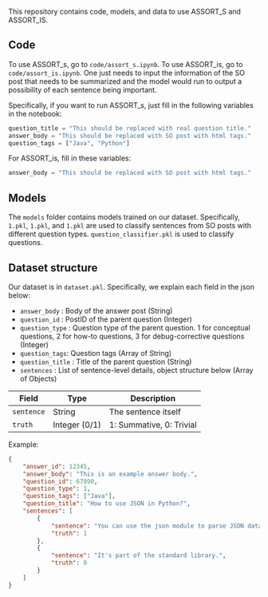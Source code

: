 This repository contains code, models, and data to use ASSORT_S and ASSORT_IS.

## Code
To use ASSORT_s, go to `code/assort_s.ipynb`. To use ASSORT_is, go to `code/assort_is.ipynb`. One just needs to input the information of the SO post that needs to be summarized and the model would run to output a possibility of each sentence being important.

Specifically, if you want to run ASSORT_s, just fill in the following variables in the notebook:
```python
question_title = "This should be replaced with real question title."
answer_body = "This should be replaced with SO post with html tags."
question_tags = ["Java", "Python"]
```

For ASSORT_is, fill in these variables:
```python
answer_body = "This should be replaced with SO post with html tags."
```

## Models
The `models` folder contains models trained on our dataset. Specifically, `1.pkl`, `1.pkl`, and `1.pkl` are used to classify sentences from SO posts with different question types. `question_classifier.pkl` is used to classify questions.

## Dataset structure
Our dataset is in `dataset.pkl`. Specifically, we explain each field in the json below:

- `answer_body` : Body of the answer post (String)
- `question_id` : PostID of the parent question (Integer)
- `question_type` : Question type of the parent question. 1 for conceptual questions, 2 for how-to questions, 3 for debug-corrective questions (Integer)
- `question_tags`: Question tags (Array of String)
- `question_title` : Title of the parent question (String)
- `sentences` : List of sentence-level details, object structure below (Array of Objects)

| Field        | Type           | Description                          |
| ------------ | -------------- | ------------------------------------ |
| `sentence`   | String         | The sentence itself                  |
| `truth`      | Integer (0/1)  | 1: Summative, 0: Trivial             |

Example:

```json
{
    "answer_id": 12345,
    "answer_body": "This is an example answer body.",
    "question_id": 67890,
    "question_type": 1,
    "question_tags": ["Java"],
    "question_title": "How to use JSON in Python?",
    "sentences": [
        {
            "sentence": "You can use the json module to parse JSON data.",
            "truth": 1
        },
        {
            "sentence": "It's part of the standard library.",
            "truth": 0
        }
    ]
}
```


